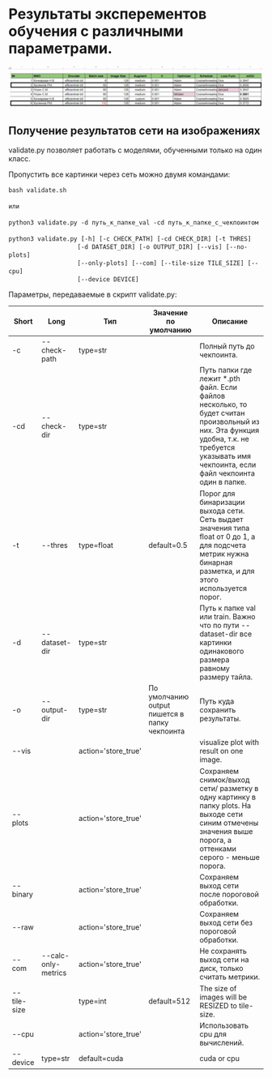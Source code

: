 # Результаты эксперементов обучения с различными параметрами.
![Результаты экспериментов](./img/exp.png "Результаты экспериментов")



## Получение результатов сети на изображениях <a name="validation"></a>

validate.py позволяет работать с моделями, обученными только на один класс.

Пропустить все картинки через сеть можно двумя командами:
```
bash validate.sh

или

python3 validate.py -d путь_к_папке_val -cd путь_к_папке_с_чекпоинтом

python3 validate.py [-h] [-c CHECK_PATH] [-cd CHECK_DIR] [-t THRES]
                   [-d DATASET_DIR] [-o OUTPUT_DIR] [--vis] [--no-plots]
                   [--only-plots] [--com] [--tile-size TILE_SIZE] [--cpu]
                   [--device DEVICE]
```
Параметры, передаваемые в скрипт validate.py:

| Short       | Long                | Тип                 | Значение по умолчанию                         | Описание                                                                                                                                                                                      |
|-------------|---------------------|---------------------|-----------------------------------------------|-----------------------------------------------------------------------------------------------------------------------------------------------------------------------------------------------|
| -c          | --check-path        | type=str            |                                               | Полный путь до чекпоинта.                                                                                                                                                                     |
| -cd         | --check-dir         | type=str            |                                               | Путь папки где лежит *.pth файл. Если файлов несколько, то будет считан произвольный из них. Эта функция удобна, т.к. не требуется указывать имя чекпоинта, если файл чекпоинта один в папке. |
| -t          | --thres             | type=float          | default=0.5                                   | Порог для бинаризации выхода сети. Сеть выдает значения типа float от 0 до 1, а для подсчета метрик нужна бинарная разметка, и для этого используется порог.                                  |
| -d          | --dataset-dir       | type=str            |                                               | Путь к папке val или train. Важно что по пути --dataset-dir все картинки одинакового размера равному размеру тайла.                                                                           |
| -o          | --output-dir        | type=str            | По умолчанию output пишется в папку чекпоинта | Путь куда сохранить результаты.                                                                                                                                                               | 
| --vis       |                     | action='store_true' |                                               | visualize plot with result on one image.                                                                                                                                                      |
| --plots     |                     | action='store_true' |                                               | Cохраняем снимок/выход сети/ разметку в одну картинку в папку plots. На выходе сети синим отмечены значения выше порога, а оттенками серого - меньше порога.                                  |
| --binary    |                     | action='store_true' |                                               | Сохраняем выход сети после пороговой обработки.                                                                                                                                               |
| --raw       |                     | action='store_true' |                                               | Сохраняем выход сети без пороговой обработки.                                                                                                                                                 |
| --com       | --calc-only-metrics | action='store_true' |                                               | Не сохранять выход сети на диск, только считать метрики.                                                                                                                                      |
| --tile-size |                     | type=int            | default=512                                   | The size of images will be RESIZED to tile-size.                                                                                                                                              |
| --cpu       |                     | action='store_true' |                                               | Использовать cpu для вычислений.                                                                                                                                                              |
| --device    | type=str            | default=cuda        |                                               | cuda or cpu                                                                                                                                                                                   |











